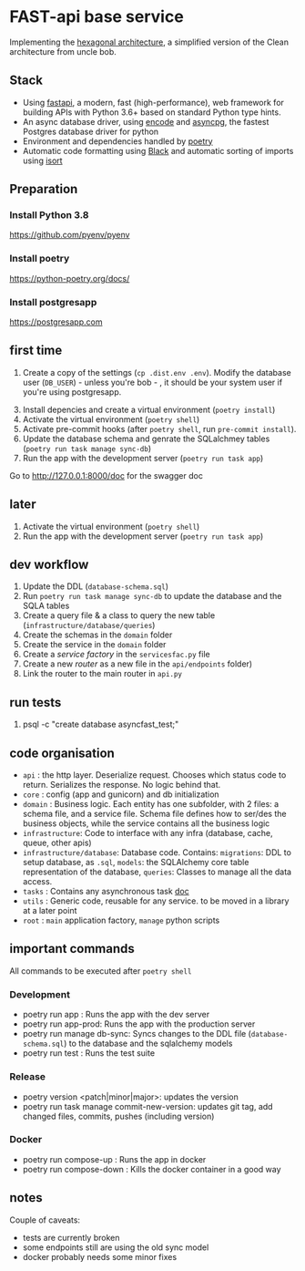 # FAST-api base service



Implementing the [hexagonal architecture](https://en.wikipedia.org/wiki/Hexagonal_architecture_(software)), a simplified version of the Clean architecture from uncle bob.

## Stack

- Using [fastapi](https://fastapi.tiangolo.com), a modern, fast (high-performance), web framework for building APIs with Python 3.6+ based on standard Python type hints.
- An async database driver, using [encode](https://www.encode.io/databases/) and [asyncpg](https://github.com/MagicStack/asyncpg), the fastest Postgres database driver for python
- Environment and dependencies handled by [poetry](https://python-poetry.org/)
- Automatic code formatting using [Black](https://black.readthedocs.io/en/stable/installation_and_usage.html#) and automatic sorting of imports using [isort](https://github.com/timothycrosley/isort)

## Preparation

### Install Python 3.8

https://github.com/pyenv/pyenv

### Install poetry 

https://python-poetry.org/docs/

### Install postgresapp

https://postgresapp.com



## first time

1. Create a copy of the settings (`cp .dist.env .env`). Modify the database user (`DB_USER`) - unless you're bob - , it should be your system user if you're using postgresapp.
<!-- 2. Create a database (`psql -c "create database asyncfast;"`). This requires having postgres running (use postgresapp). -->
3. Install depencies and create a virtual environment (`poetry install`)
4. Activate the virtual environment (`poetry shell`)
5. Activate pre-commit hooks (after `poetry shell`, run `pre-commit install`).
6. Update the database schema and genrate the SQLalchmey tables (`poetry run task manage sync-db`)
    <!-- - ==> go to `sqla_tables.py`, add `, Text` at the end of line 2 -->
7. Run the app with the development server (`poetry run task app`)

Go to http://127.0.0.1:8000/doc for the swagger doc

## later

1. Activate the virtual environment (`poetry shell`)
2. Run the app with the development server (`poetry run task app`)

## dev workflow

1. Update the DDL (`database-schema.sql`)
2. Run `poetry run task manage sync-db` to update the database and the SQLA tables
3. Create a query file & a class to query the new table (`infrastructure/database/queries`)
4. Create the schemas in the `domain` folder 
5. Create the service in the `domain` folder
6. Create a *service factory* in the `servicesfac.py` file
7. Create a new *router* as a new file in the `api/endpoints` folder)
8. Link the router to the main router in `api.py`

## run tests

1. psql -c "create database asyncfast_test;"

## code organisation

- `api`    : the http layer. Deserialize request. Chooses which status code to return. Serializes the response. No logic behind that.
- `core`   : config (app and gunicorn) and db initialization
- `domain` : Business logic. Each entity has one subfolder, with 2 files: a schema file, and a service file. Schema file defines how to ser/des the business objects, while the service contains all the business logic
- `infrastructure`: Code to interface with any infra (database, cache, queue, other apis)
- `infrastructure/database`: Database code. Contains: `migrations`: DDL to setup database, as `.sql`, `models`: the SQLAlchemy core table representation of the database, `queries`: Classes to manage all the data access.
- `tasks` : Contains any asynchronous task [doc](https://www.starlette.io/background/)
- `utils` : Generic code, reusable for any service. to be moved in a library at a later point
- `root`  :  `main` application factory, `manage` python scripts 

## important commands

All commands to be executed after `poetry shell`

### Development
- poetry run app : Runs the app with the dev server
- poetry run app-prod: Runs the app with the production server
- poetry run manage db-sync: Syncs changes to the DDL file (`database-schema.sql`) to the database and the sqlalchemy models
- poetry run test : Runs the test suite

### Release
- poetry version <patch|minor|major>: updates the version 
- poetry run task manage commit-new-version: updates git tag, add changed files, commits, pushes (including version)

### Docker
- poetry run compose-up : Runs the app in docker
- poetry run compose-down : Kills the docker container in a good way


## notes

Couple of caveats:

- tests are currently broken
- some endpoints still are using the old sync model
- docker probably needs some minor fixes


